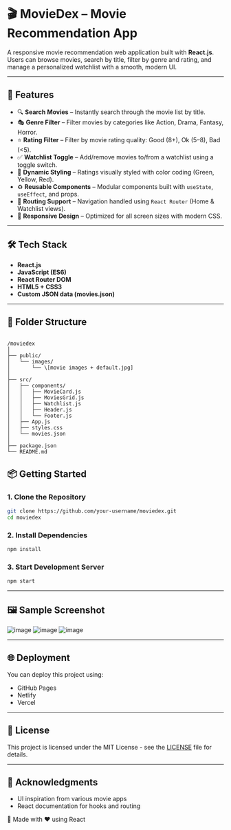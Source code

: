 
# 🎬 MovieDex – Movie Recommendation App

A responsive movie recommendation web application built with **React.js**. Users can browse movies, search by title, filter by genre and rating, and manage a personalized watchlist with a smooth, modern UI.

---

## 🚀 Features

- 🔍 **Search Movies** – Instantly search through the movie list by title.
- 🎭 **Genre Filter** – Filter movies by categories like Action, Drama, Fantasy, Horror.
- ⭐ **Rating Filter** – Filter by movie rating quality: Good (8+), Ok (5–8), Bad (<5).
- ✅ **Watchlist Toggle** – Add/remove movies to/from a watchlist using a toggle switch.
- 🎨 **Dynamic Styling** – Ratings visually styled with color coding (Green, Yellow, Red).
- ♻️ **Reusable Components** – Modular components built with `useState`, `useEffect`, and props.
- 🧭 **Routing Support** – Navigation handled using `React Router` (Home & Watchlist views).
- 📱 **Responsive Design** – Optimized for all screen sizes with modern CSS.

---

## 🛠 Tech Stack

- **React.js**
- **JavaScript (ES6)**
- **React Router DOM**
- **HTML5 + CSS3**
- **Custom JSON data (movies.json)**

---

## 📁 Folder Structure

```

/moviedex
│
├── public/
│   └── images/
│       └── \[movie images + default.jpg]
│
├── src/
│   ├── components/
│   │   ├── MovieCard.js
│   │   ├── MoviesGrid.js
│   │   ├── Watchlist.js
│   │   ├── Header.js
│   │   └── Footer.js
│   ├── App.js
│   ├── styles.css
│   └── movies.json
│
├── package.json
└── README.md

```


## 📦 Getting Started

### 1. Clone the Repository
```bash
git clone https://github.com/your-username/moviedex.git
cd moviedex
````

### 2. Install Dependencies

```bash
npm install
```

### 3. Start Development Server

```bash
npm start
```

---

## 🖼 Sample Screenshot

![image](https://github.com/user-attachments/assets/847e7ffb-8910-49ca-9ddd-a5c37c7bef87)
![image](https://github.com/user-attachments/assets/b53ad303-d265-4e44-8bd2-2d3be21d75fc)
![image](https://github.com/user-attachments/assets/575bd185-2b18-4dcb-8071-a38e6ff3ca7c)






---

## 🌐 Deployment

You can deploy this project using:

* GitHub Pages
* Netlify
* Vercel


---

## 📄 License

This project is licensed under the MIT License - see the [LICENSE](LICENSE) file for details.

---

## 🙌 Acknowledgments

* UI inspiration from various movie apps
* React documentation for hooks and routing



🎥 Made with ❤️ using React




